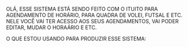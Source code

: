 OLÁ, ESSE SISTEMA ESTÁ SENDO FEITO COM O ITUITO PARA AGENDAMENTO DE HORÁRIO, PARA QUADRA DE VOLEI, FUTSAL E ETC. NELE VOCÊ VAI TER ACESSO AOS SEUS AGENDAMENTOS, VAI PODER EDITAR, MUDAR O HORAÁRIO E ETC.

O QUE ESTOU USANDO PARA PRODUZIR ESSE SISTEMA:
<img src="https://logospng.org/wp-content/uploads/typescript.png" alt="">